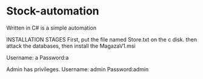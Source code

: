 # Stock-automation
Written in C#  is a simple automation 


INSTALLATION STAGES
First, put the file named Store.txt on the c disk.
then attack the databases, then install the MagazaV1.msi


Username: a
Password:a

Admin has privileges.
Username: admin
Password:admin
